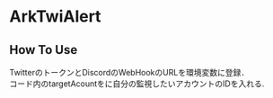 # ArkTwiAlert

## How To Use
TwitterのトークンとDiscordのWebHookのURLを環境変数に登録．  
コード内のtargetAcountをに自分の監視したいアカウントのIDを入れる.
